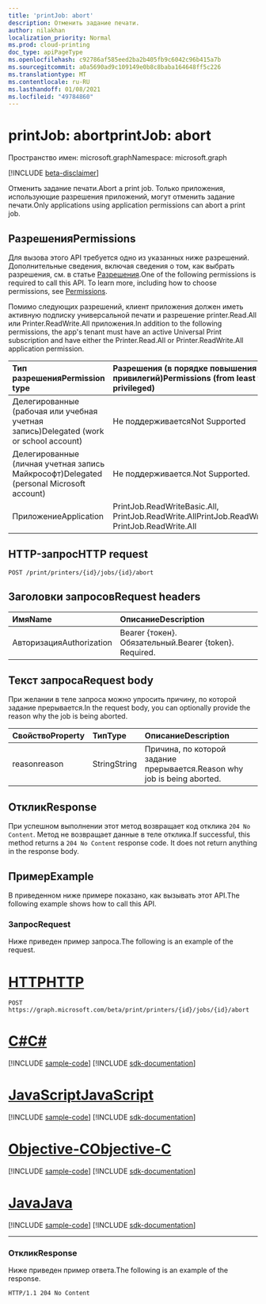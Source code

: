 ```yaml
---
title: 'printJob: abort'
description: Отменить задание печати.
author: nilakhan
localization_priority: Normal
ms.prod: cloud-printing
doc_type: apiPageType
ms.openlocfilehash: c92786af585eed2ba2b405fb9c6042c96b415a7b
ms.sourcegitcommit: a0a5690ad9c109149e0b8c8baba164648ff5c226
ms.translationtype: MT
ms.contentlocale: ru-RU
ms.lasthandoff: 01/08/2021
ms.locfileid: "49784860"
---
```

# <a name="printjob-abort"></a><span data-ttu-id="9be41-103">printJob: abort</span><span class="sxs-lookup"><span data-stu-id="9be41-103">printJob: abort</span></span>

<span data-ttu-id="9be41-104">Пространство имен: microsoft.graph</span><span class="sxs-lookup"><span data-stu-id="9be41-104">Namespace: microsoft.graph</span></span>

[!INCLUDE [beta-disclaimer](../../includes/beta-disclaimer.md)]

<span data-ttu-id="9be41-105">Отменить задание печати.</span><span class="sxs-lookup"><span data-stu-id="9be41-105">Abort a print job.</span></span> <span data-ttu-id="9be41-106">Только приложения, использующие разрешения приложений, могут отменить задание печати.</span><span class="sxs-lookup"><span data-stu-id="9be41-106">Only applications using application permissions can abort a print job.</span></span>

## <a name="permissions"></a><span data-ttu-id="9be41-107">Разрешения</span><span class="sxs-lookup"><span data-stu-id="9be41-107">Permissions</span></span>
<span data-ttu-id="9be41-p102">Для вызова этого API требуется одно из указанных ниже разрешений. Дополнительные сведения, включая сведения о том, как выбрать разрешения, см. в статье [Разрешения](/graph/permissions-reference).</span><span class="sxs-lookup"><span data-stu-id="9be41-p102">One of the following permissions is required to call this API. To learn more, including how to choose permissions, see [Permissions](/graph/permissions-reference).</span></span>

<span data-ttu-id="9be41-110">Помимо следующих разрешений, клиент приложения должен иметь активную подписку универсальной печати и разрешение printer.Read.All или Printer.ReadWrite.All приложения.</span><span class="sxs-lookup"><span data-stu-id="9be41-110">In addition to the following permissions, the app's tenant must have an active Universal Print subscription and have either the Printer.Read.All or Printer.ReadWrite.All application permission.</span></span>

|<span data-ttu-id="9be41-111">Тип разрешения</span><span class="sxs-lookup"><span data-stu-id="9be41-111">Permission type</span></span> | <span data-ttu-id="9be41-112">Разрешения (в порядке повышения привилегий)</span><span class="sxs-lookup"><span data-stu-id="9be41-112">Permissions (from least to most privileged)</span></span> |
|:---------------|:--------------------------------------------|
|<span data-ttu-id="9be41-113">Делегированные (рабочая или учебная учетная запись)</span><span class="sxs-lookup"><span data-stu-id="9be41-113">Delegated (work or school account)</span></span>| <span data-ttu-id="9be41-114">Не поддерживается</span><span class="sxs-lookup"><span data-stu-id="9be41-114">Not Supported</span></span> |
|<span data-ttu-id="9be41-115">Делегированные (личная учетная запись Майкрософт)</span><span class="sxs-lookup"><span data-stu-id="9be41-115">Delegated (personal Microsoft account)</span></span>|<span data-ttu-id="9be41-116">Не поддерживается.</span><span class="sxs-lookup"><span data-stu-id="9be41-116">Not Supported.</span></span>|
|<span data-ttu-id="9be41-117">Приложение</span><span class="sxs-lookup"><span data-stu-id="9be41-117">Application</span></span>| <span data-ttu-id="9be41-118">PrintJob.ReadWriteBasic.All, PrintJob.ReadWrite.All</span><span class="sxs-lookup"><span data-stu-id="9be41-118">PrintJob.ReadWriteBasic.All, PrintJob.ReadWrite.All</span></span> |

## <a name="http-request"></a><span data-ttu-id="9be41-119">HTTP-запрос</span><span class="sxs-lookup"><span data-stu-id="9be41-119">HTTP request</span></span>
<!-- { "blockType": "ignored" } -->
```http
POST /print/printers/{id}/jobs/{id}/abort
```
## <a name="request-headers"></a><span data-ttu-id="9be41-120">Заголовки запросов</span><span class="sxs-lookup"><span data-stu-id="9be41-120">Request headers</span></span>
| <span data-ttu-id="9be41-121">Имя</span><span class="sxs-lookup"><span data-stu-id="9be41-121">Name</span></span>          | <span data-ttu-id="9be41-122">Описание</span><span class="sxs-lookup"><span data-stu-id="9be41-122">Description</span></span>   |
|:--------------|:--------------|
| <span data-ttu-id="9be41-123">Авторизация</span><span class="sxs-lookup"><span data-stu-id="9be41-123">Authorization</span></span> | <span data-ttu-id="9be41-p103">Bearer {токен}. Обязательный.</span><span class="sxs-lookup"><span data-stu-id="9be41-p103">Bearer {token}. Required.</span></span> |

## <a name="request-body"></a><span data-ttu-id="9be41-126">Текст запроса</span><span class="sxs-lookup"><span data-stu-id="9be41-126">Request body</span></span>
<span data-ttu-id="9be41-127">При желании в теле запроса можно упросить причину, по которой задание прерывается.</span><span class="sxs-lookup"><span data-stu-id="9be41-127">In the request body, you can optionally provide the reason why the job is being aborted.</span></span>

| <span data-ttu-id="9be41-128">Свойство</span><span class="sxs-lookup"><span data-stu-id="9be41-128">Property</span></span>     | <span data-ttu-id="9be41-129">Тип</span><span class="sxs-lookup"><span data-stu-id="9be41-129">Type</span></span>        | <span data-ttu-id="9be41-130">Описание</span><span class="sxs-lookup"><span data-stu-id="9be41-130">Description</span></span> |
|:-------------|:------------|:------------|
|<span data-ttu-id="9be41-131">reason</span><span class="sxs-lookup"><span data-stu-id="9be41-131">reason</span></span>|<span data-ttu-id="9be41-132">String</span><span class="sxs-lookup"><span data-stu-id="9be41-132">String</span></span>|<span data-ttu-id="9be41-133">Причина, по которой задание прерывается.</span><span class="sxs-lookup"><span data-stu-id="9be41-133">Reason why job is being aborted.</span></span>|

## <a name="response"></a><span data-ttu-id="9be41-134">Отклик</span><span class="sxs-lookup"><span data-stu-id="9be41-134">Response</span></span>
<span data-ttu-id="9be41-p104">При успешном выполнении этот метод возвращает код отклика `204 No Content`. Метод не возвращает данные в теле отклика.</span><span class="sxs-lookup"><span data-stu-id="9be41-p104">If successful, this method returns a `204 No Content` response code. It does not return anything in the response body.</span></span>

## <a name="example"></a><span data-ttu-id="9be41-137">Пример</span><span class="sxs-lookup"><span data-stu-id="9be41-137">Example</span></span>
<span data-ttu-id="9be41-138">В приведенном ниже примере показано, как вызывать этот API.</span><span class="sxs-lookup"><span data-stu-id="9be41-138">The following example shows how to call this API.</span></span>
### <a name="request"></a><span data-ttu-id="9be41-139">Запрос</span><span class="sxs-lookup"><span data-stu-id="9be41-139">Request</span></span>
<span data-ttu-id="9be41-140">Ниже приведен пример запроса.</span><span class="sxs-lookup"><span data-stu-id="9be41-140">The following is an example of the request.</span></span>


# <a name="http"></a>[<span data-ttu-id="9be41-141">HTTP</span><span class="sxs-lookup"><span data-stu-id="9be41-141">HTTP</span></span>](#tab/http)
<!-- {
  "blockType": "request",
  "name": "printjob-abort"
}-->
```http
POST https://graph.microsoft.com/beta/print/printers/{id}/jobs/{id}/abort
```
# <a name="c"></a>[<span data-ttu-id="9be41-142">C#</span><span class="sxs-lookup"><span data-stu-id="9be41-142">C#</span></span>](#tab/csharp)
[!INCLUDE [sample-code](../includes/snippets/csharp/printjob-abort-csharp-snippets.md)]
[!INCLUDE [sdk-documentation](../includes/snippets/snippets-sdk-documentation-link.md)]

# <a name="javascript"></a>[<span data-ttu-id="9be41-143">JavaScript</span><span class="sxs-lookup"><span data-stu-id="9be41-143">JavaScript</span></span>](#tab/javascript)
[!INCLUDE [sample-code](../includes/snippets/javascript/printjob-abort-javascript-snippets.md)]
[!INCLUDE [sdk-documentation](../includes/snippets/snippets-sdk-documentation-link.md)]

# <a name="objective-c"></a>[<span data-ttu-id="9be41-144">Objective-C</span><span class="sxs-lookup"><span data-stu-id="9be41-144">Objective-C</span></span>](#tab/objc)
[!INCLUDE [sample-code](../includes/snippets/objc/printjob-abort-objc-snippets.md)]
[!INCLUDE [sdk-documentation](../includes/snippets/snippets-sdk-documentation-link.md)]

# <a name="java"></a>[<span data-ttu-id="9be41-145">Java</span><span class="sxs-lookup"><span data-stu-id="9be41-145">Java</span></span>](#tab/java)
[!INCLUDE [sample-code](../includes/snippets/java/printjob-abort-java-snippets.md)]
[!INCLUDE [sdk-documentation](../includes/snippets/snippets-sdk-documentation-link.md)]

---


### <a name="response"></a><span data-ttu-id="9be41-146">Отклик</span><span class="sxs-lookup"><span data-stu-id="9be41-146">Response</span></span>
<span data-ttu-id="9be41-147">Ниже приведен пример ответа.</span><span class="sxs-lookup"><span data-stu-id="9be41-147">The following is an example of the response.</span></span> 
<!-- {
  "blockType": "response",
  "truncated": true,
  "@odata.type": "microsoft.graph.None"
} -->
```http
HTTP/1.1 204 No Content
```

<!-- uuid: 8fcb5dbc-d5aa-4681-8e31-b001d5168d79
2015-10-25 14:57:30 UTC -->
<!-- {
  "type": "#page.annotation",
  "description": "printJob: abort",
  "keywords": "",
  "section": "documentation",
  "tocPath": ""
}-->
